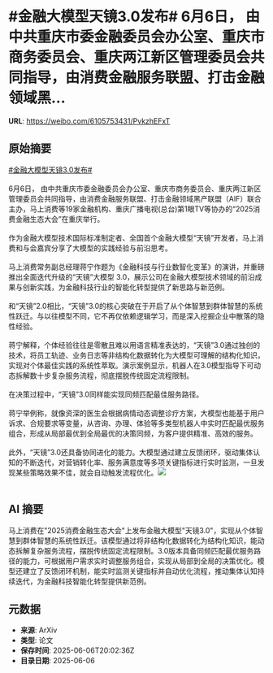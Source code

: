 # #金融大模型天镜3.0发布# 6月6日， 由中共重庆市委金融委员会办公室、重庆市商务委员会、重庆两江新区管理委员会共同指导，由消费金融服务联盟、打击金融领域黑...

**URL**: https://weibo.com/6105753431/PvkzhEFxT

## 原始摘要

<a href="https://m.weibo.cn/search?containerid=231522type%3D1%26t%3D10%26q%3D%23%E9%87%91%E8%9E%8D%E5%A4%A7%E6%A8%A1%E5%9E%8B%E5%A4%A9%E9%95%9C3.0%E5%8F%91%E5%B8%83%23&amp;extparam=%23%E9%87%91%E8%9E%8D%E5%A4%A7%E6%A8%A1%E5%9E%8B%E5%A4%A9%E9%95%9C3.0%E5%8F%91%E5%B8%83%23" data-hide=""><span class="surl-text">#金融大模型天镜3.0发布#</span></a> <br><br>6月6日， 由中共重庆市委金融委员会办公室、重庆市商务委员会、重庆两江新区管理委员会共同指导，由消费金融服务联盟、打击金融领域黑产联盟（AIF）联合主办，马上消费等19家金融机构、重庆广播电视(总台)第1眼TV等协办的“2025消费金融生态大会”在重庆举行。<br><br>作为金融大模型技术国际标准制定者、全国首个金融大模型“天镜”开发者，马上消费和与会嘉宾分享了大模型的实践经验与前沿思考。<br><br>马上消费常务副总经理蒋宁作题为《金融科技与行业数智化变革》的演讲，并重磅推出全面迭代升级的“天镜”大模型 3.0，展示公司在金融大模型技术领域的前沿成果与创新实践，为金融科技行业的智能化转型提供了新思路与新范例。<br><br>和“天镜”2.0相比，“天镜”3.0的核心突破在于开启了从个体智慧到群体智慧的系统性跃迁。与以往模型不同，它不再仅依赖逻辑学习，而是深入挖掘企业中散落的隐性经验。<br><br>蒋宁解释，个体经验往往是零散且难以用语言精准表达的，“天镜”3.0通过独创的技术，将员工轨迹、业务日志等非结构化数据转化为大模型可理解的结构化知识，实现对个体最佳实践的系统性萃取。演示案例显示，机器人在3.0模型指导下可动态拆解数十步复杂服务流程，彻底摆脱传统固定流程限制。<br><br>在决策过程中，“天镜”3.0同样能实现同频匹配最佳服务路径。<br><br>蒋宁举例称，就像资深的医生会根据病情动态调整诊疗方案，大模型也能基于用户诉求、合规要求等变量，从咨询、办理、体验等多类型机器人中实时匹配最优服务组合，形成从局部最优到全局最优的决策同频，为客户提供精准、高效的服务。<br><br>此外，“天镜”3.0还具备协同进化的能力。大模型通过建立反馈闭环，驱动集体认知的不断迭代，对营销转化率、服务满意度等多项关键指标进行实时监测，一旦发现某些策略效果不佳，就会自动触发流程优化。<img style="" src="https://tvax3.sinaimg.cn/large/006Fd7o3ly1i2600to4hrj30lm0b6jz1.jpg" referrerpolicy="no-referrer"><br><br>

## AI 摘要

马上消费在"2025消费金融生态大会"上发布金融大模型"天镜3.0"，实现从个体智慧到群体智慧的系统性跃迁。该模型通过将非结构化数据转化为结构化知识，能动态拆解复杂服务流程，摆脱传统固定流程限制。3.0版本具备同频匹配最优服务路径的能力，可根据用户需求实时调整服务组合，实现从局部到全局的决策优化。模型还建立了反馈闭环机制，能实时监测关键指标并自动优化流程，推动集体认知持续迭代，为金融科技智能化转型提供新范例。

## 元数据

- **来源**: ArXiv
- **类型**: 论文
- **保存时间**: 2025-06-06T20:02:36Z
- **目录日期**: 2025-06-06
